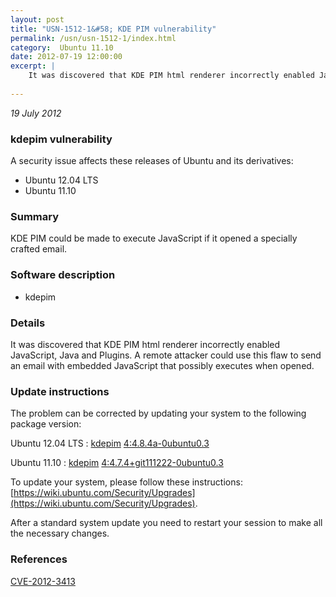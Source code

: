 ```yaml
---
layout: post
title: "USN-1512-1&#58; KDE PIM vulnerability"
permalink: /usn/usn-1512-1/index.html
category:  Ubuntu 11.10
date: 2012-07-19 12:00:00
excerpt: |
    It was discovered that KDE PIM html renderer incorrectly enabled JavaScript, Java and Plugins. A remote attacker could use this flaw to send an email with embedded JavaScript that possibly executes when opened. 
    
--- 
```

 
 

*19 July 2012*

### kdepim vulnerability

A security issue affects these releases of Ubuntu and its derivatives:

* Ubuntu 12.04 LTS
* Ubuntu 11.10

### Summary

KDE PIM could be made to execute JavaScript if it opened a specially crafted email.

### Software description

* kdepim 

### Details

It was discovered that KDE PIM html renderer incorrectly enabled JavaScript, Java and Plugins. A remote attacker could use this flaw to send an email with embedded JavaScript that possibly executes when opened. 

### Update instructions

The problem can be corrected by updating your system to the following package version:

Ubuntu 12.04 LTS
 : [kdepim](https://launchpad.net/ubuntu/+source/kdepim) <span> [4:4.8.4a-0ubuntu0.3](https://launchpad.net/ubuntu/+source/kdepim/4:4.8.4a-0ubuntu0.3) </span> 

Ubuntu 11.10
 : [kdepim](https://launchpad.net/ubuntu/+source/kdepim) <span> [4:4.7.4+git111222-0ubuntu0.3](https://launchpad.net/ubuntu/+source/kdepim/4:4.7.4+git111222-0ubuntu0.3) </span> 

To update your system, please follow these instructions: [https://wiki.ubuntu.com/Security/Upgrades](https://wiki.ubuntu.com/Security/Upgrades).

After a standard system update you need to restart your session to make all the necessary changes. 

### References

 
 [CVE-2012-3413](http://people.ubuntu.com/~ubuntu-security/cve/CVE-2012-3413)
 

